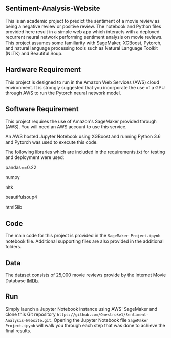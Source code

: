 ## Sentiment-Analysis-Website

This is an academic project to predict the sentiment of a movie review as being a negative review or positive review.
The notebook and Python files provided here result in a simple web app which interacts with a deployed recurrent neural network performing sentiment analysis on movie reviews. This project assumes some familiarity with SageMaker, XGBoost, Pytorch, and natural language processing tools such as Natural Language Toolkit (NLTK) and Beautiful Soup.

## Hardware Requirement
This project is designed to run in the Amazon Web Services (AWS) cloud environment. 
It is strongly suggested that you incorporate the use of a GPU through AWS to run the Pytorch neural network model.

## Software Requirement
This project requires the use of Amazon's SageMaker provided through (AWS). You will need an AWS account to use this service.

An AWS hosted Jupyter Notebook using XGBoost and running Python 3.6 and Pytorch was used to execute this code.

The following libraries which are included in the requirements.txt for testing and deployment were used:

pandas==0.22

numpy

nltk

beautifulsoup4

html5lib


## Code
The main code for this project is provided in the `SageMaker Project.ipynb` notebook file. Additional supporting files are also provided in the additional folders.

## Data
The dataset consists of 25,000 movie reviews provide by the Internet Movie Database [IMDb](http://ai.stanford.edu/~amaas/data/sentiment/). 

## Run
Simply launch a Jupyter Notebook instance using AWS' SageMaker and clone this Git repository `https://github.com/Onestroke1/Sentiment-Analysis-Website.git`.
Opening the Jupyter Notebook file `SageMaker Project.ipynb` will walk you through each step that was done to achieve the final results. 




